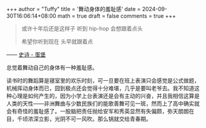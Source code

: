 +++
author = "Tuffy"
title = '舞动身体的羞耻感'
date = 2024-09-30T16:06:14+08:00
math = true 
draft = false
comments = true
+++

>或许十年后还是这样子 听到 hip-hop 会想跟着点头 <br>
>
>希望你听到现在 头早就跟着点



—— [史诗 - 蛋堡](https://music.163.com/#/song?id=27533219&fx-wxqd=&playerUIModeId=76001&app_version=9.1.70&shareToken=17279552321728129927_3a2832573cff00af7f52946956097b23&fx-wechatnew=t1&fx-wordtest=t4&fx-listentest=t3&PlayerStyles_SynchronousSharing=t3&uct2=kZlq9ofmxd2hSFY49ZIdAg==&dlt=0846&H5_DownloadVIPGift=)

总觉着舞动自己的身体有一种羞耻感。

读书时的舞蹈算是寝室里的欢乐时刻，可一旦要在班上表演只会感觉是公式做题，机械挥动身体而已，囧到极点还会觉得十分难堪，几乎是要叫老爷去。我不知道这种心理是如何产生的，因为小学上台表演还是会有主动的兴奋，并且我相信这算是人类的天性——非洲舞曲与少数民族们的能歌善舞可见一斑，然而上了高中确实就会有奇怪的羞耻感了。一股脑把责任抛给安军和秀英显然有失偏颇，弥天朗朗在目，千顷浓深立影，光阴不可一风吹。那么锅就交给青春期。
